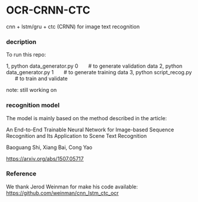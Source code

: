# OCR-CRNN-CTC

cnn + lstm/gru + ctc (CRNN) for image text recognition

  
### decription
  
To run this repo:

1, python data_generator.py 0     &nbsp; &nbsp; &nbsp;     # to generate validation data
2, python data_generator.py 1     &nbsp; &nbsp; &nbsp;    # to generate training data
3, python script_recog.py      &nbsp; &nbsp; &nbsp;     # to train and validate


note: still working on


### recognition model

The model is mainly based on the method described in the article:
  
An End-to-End Trainable Neural Network for Image-based Sequence Recognition and Its Application to Scene Text Recognition
  
Baoguang Shi, Xiang Bai, Cong Yao
  
https://arxiv.org/abs/1507.05717
  
  
### Reference
  
We thank Jerod Weinman for make his code available: https://github.com/weinman/cnn_lstm_ctc_ocr


